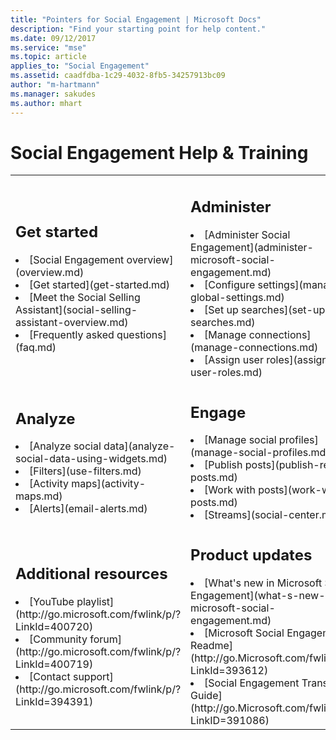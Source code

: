 ```yaml
---
title: "Pointers for Social Engagement | Microsoft Docs"
description: "Find your starting point for help content."
ms.date: 09/12/2017
ms.service: "mse"
ms.topic: article
applies_to: "Social Engagement"
ms.assetid: caadfdba-1c29-4032-8fb5-34257913bc09
author: "m-hartmann"
ms.manager: sakudes
ms.author: mhart
---
```

# Social Engagement Help & Training

<table>
<tr>
<td>

<h2> Get started </h2>
<li>[Social Engagement overview](overview.md)</li>
<li>[Get started](get-started.md)</li>
<li>[Meet the Social Selling Assistant](social-selling-assistant-overview.md)</li>
<li>[Frequently asked questions](faq.md)</li>
</td>
<td>

<h2> Administer </h2>

<li>[Administer Social Engagement](administer-microsoft-social-engagement.md)</li>
<li>[Configure settings](manage-global-settings.md)</li>
<li>[Set up searches](set-up-searches.md)</li>
<li>[Manage connections](manage-connections.md)</li>
<li>[Assign user roles](assign-user-roles.md)</li>
</td>
</tr>
<tr>
<td>

<h2> Analyze </h2>

<li>[Analyze social data](analyze-social-data-using-widgets.md)</li>
<li>[Filters](use-filters.md)</li>
<li>[Activity maps](activity-maps.md)</li>
<li>[Alerts](email-alerts.md)</li>
</td>
<td>

<h2> Engage </h2>

<li>[Manage social profiles](manage-social-profiles.md)</li>
<li>[Publish posts](publish-react-posts.md)</li>
<li>[Work with posts](work-with-posts.md)</li>
<li>[Streams](social-center.md)</li>
</td>
</tr>
<tr>
<td>

<h2> Additional resources </h2>

<li>[YouTube playlist](http://go.microsoft.com/fwlink/p/?LinkId=400720)</li>
<li>[Community forum](http://go.microsoft.com/fwlink/p/?LinkId=400719)</li>
<li>[Contact support](http://go.microsoft.com/fwlink/p/?LinkId=394391)</li>

</td>
<td>

<h2> Product updates </h2>

<li>[What's new in Microsoft Social Engagement](what-s-new-in-microsoft-social-engagement.md)</li>
<li>[Microsoft Social Engagement Readme](http://go.Microsoft.com/fwlink/p/?LinkId=393612)</li>
<li>[Social Engagement Translation Guide](http://go.Microsoft.com/fwlink/p/?LinkID=391086)</li>
</td>
</tr>
</table>
